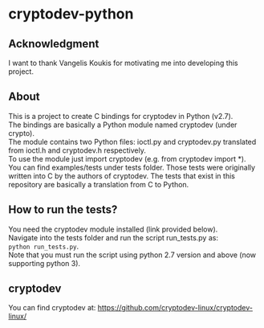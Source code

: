 cryptodev-python
================

Acknowledgment
--------------
I want to thank Vangelis Koukis for motivating me into developing this project.

About
-----
This is a project to create C bindings for cryptodev in Python (v2.7).  
The bindings are basically a Python module named cryptodev (under crypto).  
The module contains two Python files: ioctl.py and cryptodev.py translated from ioctl.h and cryptodev.h respectively.  
To use the module just import cryptodev (e.g. from cryptodev import *).  
You can find examples/tests under tests folder. Those tests were originally written into C by the authors of cryptodev. The tests that exist in this repository are basically a translation from C to Python.

How to run the tests?
---------------------
You need the cryptodev module installed (link provided below).  
Navigate into the tests folder and run the script run_tests.py as:  
```python run_tests.py```.  
Note that you must run the script using python 2.7 version and above (now supporting python 3).

cryptodev
---------
You can find cryptodev at: https://github.com/cryptodev-linux/cryptodev-linux/
